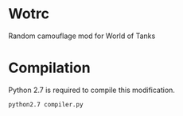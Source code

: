Wotrc
=====

Random camouflage mod for World of Tanks

Compilation
===========
Python 2.7 is required to compile this modification.

```
python2.7 compiler.py
```
